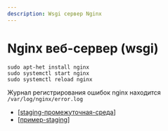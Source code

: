 ```yaml
---
description: Wsgi сервер Nginx
---
```

# Nginx веб-сервер (wsgi)

```shell
sudo apt-het install nginx
sudo systemctl start nginx
sudo systemctl reload nginx
```

Журнал регистрирования ошибок nginx находится `/var/log/nginx/error.log`

- [[staging-промежуточная-среда]]
- [[пример-staging]]

[//begin]: # "Autogenerated link references for markdown compatibility"
[staging-промежуточная-среда]: staging-промежуточная-среда "Промежуточная среда (staging)"
[пример-staging]: пример-staging "Пример промежуточного сервера"
[//end]: # "Autogenerated link references"